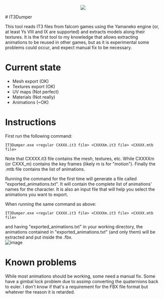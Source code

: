 
<p align="center"><img src="https://github.com/TwnKey/IT3Dumper/assets/69110695/682214b4-74ee-4e7b-a29a-5223c46b24f2"/></p>
# IT3Dumper

This tool reads IT3 files from falcom games using the Yamaneko engine (or, at least Ys VIII and IX are supported) and extracts models along their textures.
It is the first tool to my knowledge that allows extracting animations to be reused in other games, but as it is experimental some problems could occur, and expect manual fix to be necessary.
# Current state
- Mesh export (OK)
- Textures export (OK)
- UV maps (Not perfect)
- Materials (Not really)
- Animations (~OK)
# Instructions
First run the following command:  
  
`IT3Dumper.exe <regular CXXXX.it3 file> <CXXXXm.it3 file> <CXXXX.mtb file>`  
  
Note that CXXXX.it3 file contains the mesh, textures, etc. While CXXXXm (or CXXX_m) contains the key frames (likely m is for "motion"). Finally the .mtb file contains the list of animations.  

Running the command for the first time will generate a file called "exported_animations.txt". It will contain the complete list of animations' names for the character. It is also an input file that will help you select the animations you want to export.  

When running the same command as above:   
  
`IT3Dumper.exe <regular CXXXX.it3 file> <CXXXXm.it3 file> <CXXXX.mtb file>`  

  
and having "exported_animations.txt" in your working directory, the animations contained in "exported_animations.txt" (and only them) will be extracted and put inside the .fbx.  
![image](https://github.com/TwnKey/IT3Dumper/assets/69110695/4a9bc0b6-37bc-4a13-bdb2-b35f8f021ed1)

# Known problems
While most animations should be working, some need a manual fix. Some have a gimbal lock problem due to assimp converting the quaternions back to euler. I don't know if that's a requirement for the FBX file format but whatever the reason it is retarded.

